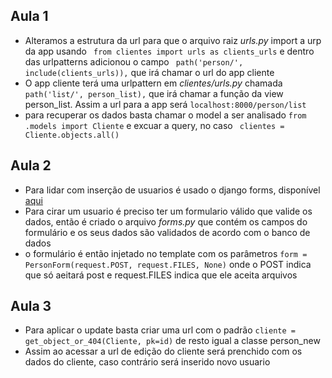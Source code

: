 ## Aula 1
 - Alteramos a estrutura da url para que o arquivo raiz _urls.py_ import a urp da app usando ```
from clientes import urls as clients_urls``` e dentro das urlpatterns adicionou o campo ``` path('person/', include(clients_urls)),``` que irá chamar o url do app cliente
 - O app cliente terá uma urlpattern em _clientes/urls.py_ chamada ```path('list/', person_list),``` que irá chamar a função da view person_list. Assim a url para a app será ```localhost:8000/person/list```
 - para recuperar os dados basta chamar o model a ser analisado  ```from .models import Cliente``` e excuar a query, no caso ```
    clientes = Cliente.objects.all()```
    
## Aula 2
 - Para lidar com inserção de usuarios é usado o django forms, disponível [aqui](https://docs.djangoproject.com/en/3.1/topics/forms/)
 - Para cirar um usuario é preciso ter um formulario válido que valide os  dados, então é criado o arquivo _forms.py_ que contém os campos do formulário e os seus dados são validados de acordo com o banco de dados
 - o formulário é então injetado no template com os parâmetros ```form = PersonForm(request.POST, request.FILES, None)``` onde o POST indica que só aeitará post e request.FILES indica que ele aceita arquivos
 
## Aula 3
 - Para aplicar o update basta criar uma url com o padrão ```cliente = get_object_or_404(Cliente, pk=id)``` de resto igual a classe person_new
 - Assim ao acessar a url de edição do cliente será prenchido com os dados do cliente, caso contrário será inserido novo usuario
 
